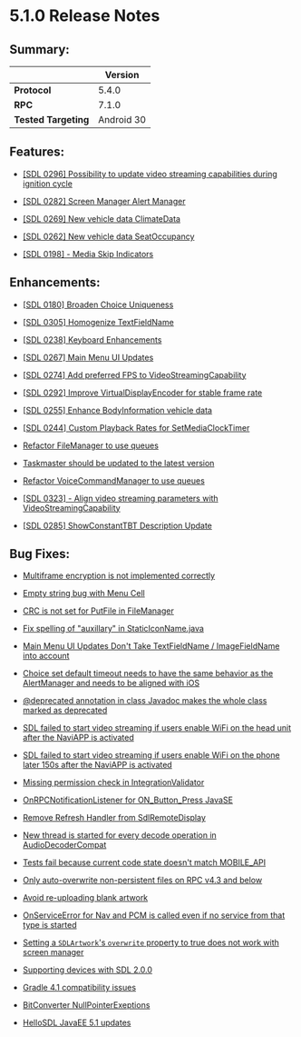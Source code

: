 # 5.1.0 Release Notes

## Summary:
||Version|
|--|--|
| **Protocol** | 5.4.0
| **RPC** | 7.1.0
| **Tested Targeting** | Android 30

## Features:

- [[SDL 0296] Possibility to update video streaming capabilities during ignition cycle](https://github.com/smartdevicelink/sdl_java_suite/issues/1410)

- [[SDL 0282] Screen Manager Alert Manager](https://github.com/smartdevicelink/sdl_java_suite/issues/1304)

- [[SDL 0269] New vehicle data ClimateData ](https://github.com/smartdevicelink/sdl_java_suite/issues/1247)

- [[SDL 0262] New vehicle data SeatOccupancy](https://github.com/smartdevicelink/sdl_java_suite/issues/1240)

- [[SDL 0198] - Media Skip Indicators](https://github.com/smartdevicelink/sdl_java_suite/issues/871)


## Enhancements:

- [[SDL 0180] Broaden Choice Uniqueness](https://github.com/smartdevicelink/sdl_java_suite/issues/811)

- [[SDL 0305] Homogenize TextFieldName](https://github.com/smartdevicelink/sdl_java_suite/issues/1367)

- [[SDL 0238] Keyboard Enhancements](https://github.com/smartdevicelink/sdl_java_suite/issues/1121)

- [[SDL 0267] Main Menu UI Updates](https://github.com/smartdevicelink/sdl_java_suite/issues/1246)

- [[SDL 0274] Add preferred FPS to VideoStreamingCapability](https://github.com/smartdevicelink/sdl_java_suite/issues/1268)

- [[SDL 0292] Improve VirtualDisplayEncoder for stable frame rate](https://github.com/smartdevicelink/sdl_java_suite/issues/1361)

- [[SDL 0255] Enhance BodyInformation vehicle data ](https://github.com/smartdevicelink/sdl_java_suite/issues/1234)

- [[SDL 0244] Custom Playback Rates for SetMediaClockTimer](https://github.com/smartdevicelink/sdl_java_suite/issues/1147)

- [Refactor FileManager to use queues ](https://github.com/smartdevicelink/sdl_java_suite/issues/1572)

- [Taskmaster should be updated to the latest version](https://github.com/smartdevicelink/sdl_java_suite/issues/1589)

- [Refactor VoiceCommandManager to use queues](https://github.com/smartdevicelink/sdl_java_suite/issues/1549)

- [[SDL 0323] - Align video streaming parameters with VideoStreamingCapability](https://github.com/smartdevicelink/sdl_java_suite/issues/1569)

- [[SDL 0285] ShowConstantTBT Description Update](https://github.com/smartdevicelink/sdl_java_suite/issues/1573)


## Bug Fixes:

- [Multiframe encryption is not implemented correctly](https://github.com/smartdevicelink/sdl_java_suite/issues/1642)

- [Empty string bug with Menu Cell](https://github.com/smartdevicelink/sdl_java_suite/issues/1623)

- [CRC is not set for PutFile in FileManager](https://github.com/smartdevicelink/sdl_java_suite/issues/1622)

- [Fix spelling of "auxillary" in StaticIconName.java](https://github.com/smartdevicelink/sdl_java_suite/issues/1632)

- [Main Menu UI Updates Don't Take TextFieldName / ImageFieldName into account](https://github.com/smartdevicelink/sdl_java_suite/issues/1628)

- [Choice set default timeout needs to have the same behavior as the AlertManager and needs to be aligned with iOS](https://github.com/smartdevicelink/sdl_java_suite/issues/1630)

- [@deprecated annotation in class Javadoc makes the whole class marked as deprecated ](https://github.com/smartdevicelink/sdl_java_suite/issues/1626)

- [SDL failed to start video streaming if users enable WiFi on the head unit after the NaviAPP is activated](https://github.com/smartdevicelink/sdl_java_suite/issues/1235)

- [SDL failed to start video streaming if users enable WiFi on the phone later 150s after the NaviAPP is activated](https://github.com/smartdevicelink/sdl_java_suite/issues/1236)

- [Missing permission check in IntegrationValidator](https://github.com/smartdevicelink/sdl_java_suite/issues/1615)

- [OnRPCNotificationListener for ON_Button_Press JavaSE ](https://github.com/smartdevicelink/sdl_java_suite/issues/1397)

- [Remove Refresh Handler from SdlRemoteDisplay](https://github.com/smartdevicelink/sdl_java_suite/issues/858)

- [New thread is started for every decode operation in AudioDecoderCompat](https://github.com/smartdevicelink/sdl_java_suite/issues/1596)

- [Tests fail because current code state doesn't match MOBILE_API](https://github.com/smartdevicelink/sdl_java_suite/issues/1597)

- [Only auto-overwrite non-persistent files on RPC v4.3 and below](https://github.com/smartdevicelink/sdl_java_suite/issues/1580)

- [Avoid re-uploading blank artwork](https://github.com/smartdevicelink/sdl_java_suite/issues/1579)

- [OnServiceError for Nav and PCM is called even if no service from that type is started](https://github.com/smartdevicelink/sdl_java_suite/issues/1574)

- [Setting a `SDLArtwork`'s `overwrite` property to true does not work with screen manager](https://github.com/smartdevicelink/sdl_java_suite/issues/1346)

- [Supporting devices with SDL 2.0.0](https://github.com/smartdevicelink/sdl_java_suite/issues/1541)

- [Gradle 4.1 compatibility issues ](https://github.com/smartdevicelink/sdl_java_suite/issues/1551)

- [BitConverter NullPointerExeptions](https://github.com/smartdevicelink/sdl_java_suite/issues/193)

- [HelloSDL JavaEE 5.1 updates](https://github.com/smartdevicelink/sdl_java_suite/issues/1639)




